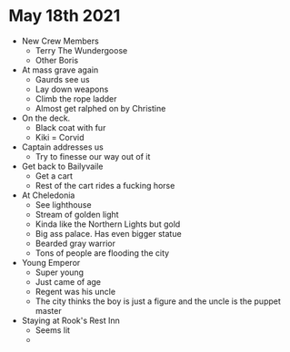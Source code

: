 # May 18th 2021
- New Crew Members
	- Terry The Wundergoose 
	- Other Boris 
- At mass grave again 
	- Gaurds see us
	- Lay down weapons
	- Climb the rope ladder
	- Almost get ralphed on by Christine 
- On the deck. 
	- Black coat with fur 
	- Kiki = Corvid 
- Captain addresses us 
	- Try to finesse our way out of it
- Get back to Bailyvaile 
	- Get a cart
	- Rest of the cart rides a fucking horse 
- At Cheledonia  
	- See lighthouse 
	- Stream of golden light 
	- Kinda like the Northern Lights but gold 
	- Big ass palace. Has even bigger statue 
	- Bearded gray warrior 
	- Tons of people are flooding the city 
- Young Emperor  
	- Super young 
	- Just came of age 
	- Regent was his uncle 
	- The city thinks the boy is just a figure and the uncle is the puppet master 
- Staying at Rook's Rest Inn 
	- Seems lit
	- 